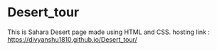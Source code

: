 # Desert_tour
This is Sahara Desert page made using HTML and CSS.
hosting link : https://divyanshu1810.github.io/Desert_tour/
